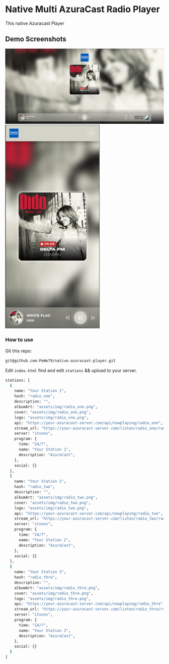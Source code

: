 # Native Multi AzuraCast Radio Player

This native Azuracast Player

## Demo Screenshots

<img src="https://github.com/PeWe79/native-azuracast-player/blob/main/imgdoc/desktop.png" alt="1" width="800"/>
<img src="https://github.com/PeWe79/native-azuracast-player/blob/main/imgdoc/mobile.png" alt="3" width="300"/>

### How to use

Git this repo:
```bash
git@github.com:PeWe79/native-azuracast-player.git
```

Edit ```index.html``` find and edit ```stations``` && upload to your server.

```bash
stations: [
  {
    name: "Your Station 1",
    hash: "radio_one",
    description: "",
    albumArt: "assets/img/radio_one.png",
    cover: "assets/img/radio_one.png",
    logo: "assets/img/radio_one.png",
    api: "https://your-azuracast-server.com/api/nowplaying/radio_one",
    stream_url: "https://your-azuracast-server.com/listen/radio_one/radio.mp3",
    server: "itunes",
    program: {
      time: "24/7",
      name: "Your Station 1",
      description: "AzuraCast",
    },
    social: {}
  },
  {
    name: "Your Station 2",
    hash: "radio_two",
    description: "",
    albumArt: "assets/img/radio_two.png",
    cover: "assets/img/radio_two.png",
    logo: "assets/img/radio_two.png",
    api: "https://your-azuracast-server.com/api/nowplaying/radio_two",
    stream_url: "https://your-azuracast-server.com/listen/radio_two/radio.mp3",
    server: "itunes",
    program: {
      time: "24/7",
      name: "Your Station 2",
      description: "AzuraCast",
    },
    social: {}
  },
  {
    name: "Your Station 3",
    hash: "radio_thre",
    description: "",
    albumArt: "assets/img/radio_thre.png",
    cover: "assets/img/radio_thre.png",
    logo: "assets/img/radio_thre.png",
    api: "https://your-azuracast-server.com/api/nowplaying/radio_thre",
    stream_url: "https://your-azuracast-server.com/listen/radio_thre/radio.mp3",
    server: "itunes",
    program: {
      time: "24/7",
      name: "Your Station 3",
      description: "AzuraCast",
    },
    social: {}
  }
]
```